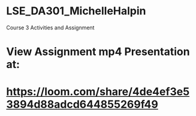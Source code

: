 # LSE_DA301_MichelleHalpin
Course 3 Activities and Assignment

# View Assignment mp4 Presentation at:

# https://loom.com/share/4de4ef3e53894d88adcd644855269f49
